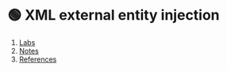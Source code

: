 # 🟢 XML external entity injection
1. [Labs](contents/labs.md)             
2. [Notes](contents/notes.md)           
3. [References](contents/references.md)  